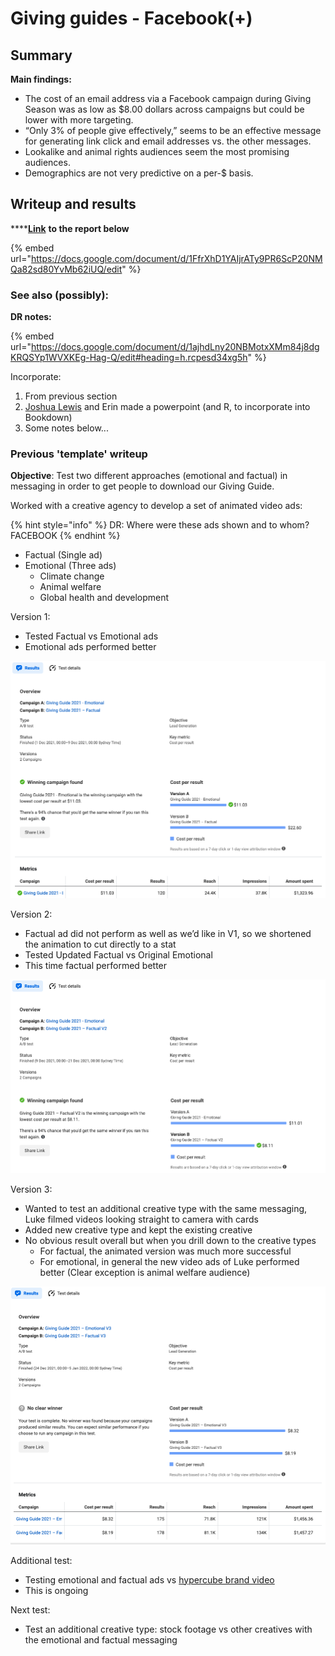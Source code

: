 # Giving guides - Facebook(+)

## Summary

**Main findings:**&#x20;

* The cost of an email address via a Facebook campaign during Giving Season was as low as $8.00 dollars across campaigns but could be lower with more targeting.&#x20;
* “Only 3% of people give effectively,” seems to be an effective message for generating link click and email addresses vs. the other messages.&#x20;
* Lookalike and animal rights audiences seem the most promising audiences.&#x20;
* Demographics are not very predictive on a per-$ basis.

## Writeup and results

****[**Link**](https://docs.google.com/document/d/1FfrXhD1YAIjrATy9PR6ScP20NMQa82sd80YvMb62iUQ/edit?usp=sharing) **to the report below**

{% embed url="https://docs.google.com/document/d/1FfrXhD1YAIjrATy9PR6ScP20NMQa82sd80YvMb62iUQ/edit" %}

### See also (possibly):

**DR notes:**

{% embed url="https://docs.google.com/document/d/1ajhdLny20NBMotxXMm84j8dgKRQSYp1WVXKEg-Hag-Q/edit#heading=h.rcpesd34xg5h" %}

Incorporate:

1. From previous section
2. [Joshua Lewis](https://app.gitbook.com/u/S0eUK2viBvheJQEdiOEkuksOpOu2 "mention") and Erin made a powerpoint (and R, to incorporate into Bookdown)
3. Some notes below...

### **Previous 'template' writeup**

**Objective**: Test two different approaches (emotional and factual) in messaging in order to get people to download our Giving Guide.

Worked with a creative agency to develop a set of animated video ads:

{% hint style="info" %}
DR: Where were these ads shown and to whom? FACEBOOK
{% endhint %}

* Factual (Single ad)
* Emotional (Three ads)
  * Climate change
  * Animal welfare
  * Global health and development

Version 1:

* Tested Factual vs Emotional ads
* Emotional ads performed better

![](<../../../.gitbook/assets/Untitled (2) (1).png>)

Version 2:

* Factual ad did not perform as well as we’d like in V1, so we shortened the animation to cut directly to a stat
* Tested Updated Factual vs Original Emotional
* This time factual performed better

![](<../../../.gitbook/assets/Untitled (3).png>)

Version 3:

* Wanted to test an additional creative type with the same messaging, Luke filmed videos looking straight to camera with cards
* Added new creative type and kept the existing creative
* No obvious result overall but when you drill down to the creative types
  * For factual, the animated version was much more successful
  * For emotional, in general the new video ads of Luke performed better (Clear exception is animal welfare audience)

![](<../../../.gitbook/assets/Untitled (4).png>)

Additional test:

* Testing emotional and factual ads vs [hypercube brand video](https://www.youtube.com/watch?v=CiFoHm7HD94\&t=3s)
* This is ongoing

Next test:

* Test an additional creative type: stock footage vs other creatives with the emotional and factual messaging



